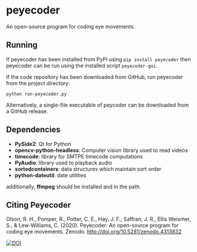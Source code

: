 # peyecoder
An open-source program for coding eye movements.

Running
--
If peyecoder has been installed from PyPI using `pip install peyecoder` then peyecoder can be run using the installed
script `peyecoder-gui`.

If the code repository has been downloaded from GitHub, run peyecoder from the project directory:

```
python run-peyecoder.py
```

Alternatively, a single-file executable of peycoder can be downloaded from a GitHub release.

Dependencies
--
- **PySide2**: Qt for Python
- **opencv-python-headless**: Computer vision library used to read videos   
- **timecode**: library for SMTPE timecode computations
- **PyAudio**: library used to playback audio
- **sortedcontainers**: data structures which maintain sort order
- **python-dateutil**: date utilities

additionally, **ffmpeg** should be installed and in the path. 

Citing Peyecoder
--
Olson, R. H., Pomper, R., Potter, C. E., Hay, J. F., Saffran, J. R., Ellis Weismer, S., & Lew-Williams, C. (2020). Peyecoder: An open-source program for coding eye movements. Zenodo. http://doi.org/10.5281/zenodo.4313832

[![DOI](https://zenodo.org/badge/242180640.svg)](https://zenodo.org/badge/latestdoi/242180640)
